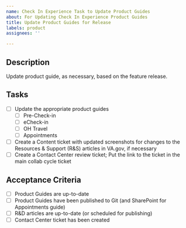 ```yaml
---
name: Check In Experience Task to Update Product Guides
about: For Updating Check In Experience Product Guides
title: Update Product Guides for Release
labels: product
assignees: ''

---
```


## Description
Update product guide, as necessary, based on the feature release.

## Tasks
- [ ] Update the appropriate product guides
     - [ ] Pre-Check-in
     - [ ] eCheck-in 
     - [ ] OH Travel
     - [ ] Appointments
- [ ] Create a Content ticket with updated screenshots for changes to the Resources & Support (R&S) articles in VA.gov, if necessary
- [ ] Create a Contact Center review ticket; Put the link to the ticket in the main collab cycle ticket

## Acceptance Criteria
- [ ] Product Guides are up-to-date 
- [ ] Product Guides have been published to Git (and SharePoint for Appointments guide)
- [ ] R&D articles are up-to-date (or scheduled for publishing)
- [ ] Contact Center ticket has been created
